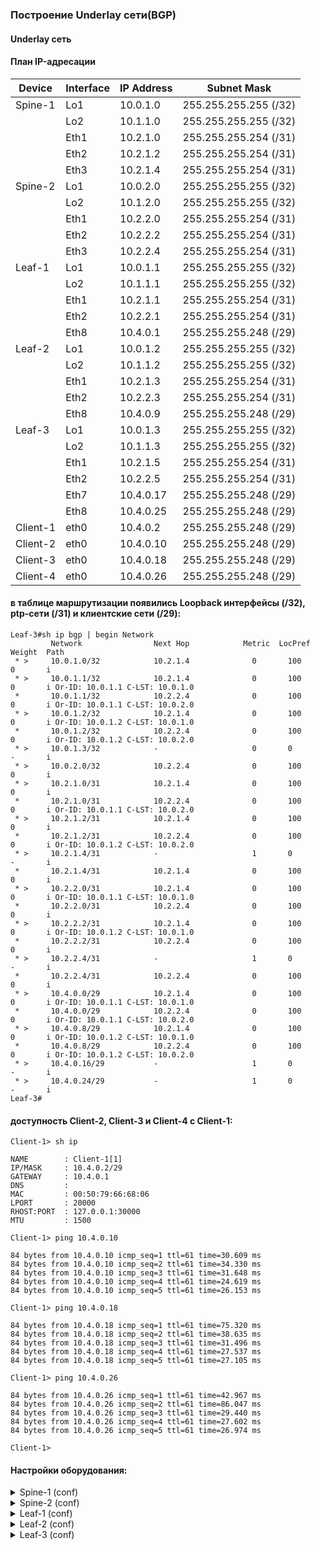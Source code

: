 ### Построение Underlay сети(BGP)

#### Underlay сеть

#### План IP-адресации
|Device | Interface | IP Address | Subnet Mask|
|--- | --- | --- | ---|
|Spine-1 | Lo1 | 10.0.1.0 | 255.255.255.255 (/32)|
| | Lo2 | 10.1.1.0 | 255.255.255.255 (/32)|
| | Eth1 | 10.2.1.0 | 255.255.255.254 (/31)|
| | Eth2 | 10.2.1.2 | 255.255.255.254 (/31)|
| | Eth3 | 10.2.1.4 | 255.255.255.254 (/31)|
|Spine-2 | Lo1 | 10.0.2.0 | 255.255.255.255 (/32)|
| | Lo2 | 10.1.2.0 | 255.255.255.255 (/32)|
| | Eth1 | 10.2.2.0 | 255.255.255.254 (/31)|
| | Eth2 | 10.2.2.2 | 255.255.255.254 (/31)|
| | Eth3 | 10.2.2.4 | 255.255.255.254 (/31)|
|Leaf-1 | Lo1 | 10.0.1.1 | 255.255.255.255 (/32)|
| | Lo2 | 10.1.1.1 | 255.255.255.255 (/32)|
| | Eth1 | 10.2.1.1 | 255.255.255.254 (/31)|
| | Eth2 | 10.2.2.1 | 255.255.255.254 (/31)|
| | Eth8 | 10.4.0.1 | 255.255.255.248 (/29)|
|Leaf-2 | Lo1 | 10.0.1.2 | 255.255.255.255 (/32)|
| | Lo2 | 10.1.1.2 | 255.255.255.255 (/32)|
| | Eth1 | 10.2.1.3 | 255.255.255.254 (/31)|
| | Eth2 | 10.2.2.3 | 255.255.255.254 (/31)|
| | Eth8 | 10.4.0.9 | 255.255.255.248 (/29)|
|Leaf-3 | Lo1 | 10.0.1.3 | 255.255.255.255 (/32)|
| | Lo2 | 10.1.1.3 | 255.255.255.255 (/32)|
| | Eth1 | 10.2.1.5 | 255.255.255.254 (/31)|
| | Eth2 | 10.2.2.5 | 255.255.255.254 (/31)|
| | Eth7 | 10.4.0.17 | 255.255.255.248 (/29)|
| | Eth8 | 10.4.0.25 | 255.255.255.248 (/29)|
|Client-1 | eth0 | 10.4.0.2 | 255.255.255.248 (/29)|
|Client-2 | eth0 | 10.4.0.10 | 255.255.255.248 (/29)|
|Client-3 | eth0 | 10.4.0.18 | 255.255.255.248 (/29)|
|Client-4 | eth0 | 10.4.0.26 | 255.255.255.248 (/29)|

#### в таблице маршрутизации появились Loopback интерфейсы (/32), ptp-сети (/31) и клиентские сети (/29):

```
Leaf-3#sh ip bgp | begin Network
         Network                Next Hop            Metric  LocPref Weight  Path
 * >     10.0.1.0/32            10.2.1.4              0       100     0       i
 * >     10.0.1.1/32            10.2.1.4              0       100     0       i Or-ID: 10.0.1.1 C-LST: 10.0.1.0
 *       10.0.1.1/32            10.2.2.4              0       100     0       i Or-ID: 10.0.1.1 C-LST: 10.0.2.0
 * >     10.0.1.2/32            10.2.1.4              0       100     0       i Or-ID: 10.0.1.2 C-LST: 10.0.1.0
 *       10.0.1.2/32            10.2.2.4              0       100     0       i Or-ID: 10.0.1.2 C-LST: 10.0.2.0
 * >     10.0.1.3/32            -                     0       0       -       i
 * >     10.0.2.0/32            10.2.2.4              0       100     0       i
 * >     10.2.1.0/31            10.2.1.4              0       100     0       i
 *       10.2.1.0/31            10.2.2.4              0       100     0       i Or-ID: 10.0.1.1 C-LST: 10.0.2.0
 * >     10.2.1.2/31            10.2.1.4              0       100     0       i
 *       10.2.1.2/31            10.2.2.4              0       100     0       i Or-ID: 10.0.1.2 C-LST: 10.0.2.0
 * >     10.2.1.4/31            -                     1       0       -       i
 *       10.2.1.4/31            10.2.1.4              0       100     0       i
 * >     10.2.2.0/31            10.2.1.4              0       100     0       i Or-ID: 10.0.1.1 C-LST: 10.0.1.0
 *       10.2.2.0/31            10.2.2.4              0       100     0       i
 * >     10.2.2.2/31            10.2.1.4              0       100     0       i Or-ID: 10.0.1.2 C-LST: 10.0.1.0
 *       10.2.2.2/31            10.2.2.4              0       100     0       i
 * >     10.2.2.4/31            -                     1       0       -       i
 *       10.2.2.4/31            10.2.2.4              0       100     0       i
 * >     10.4.0.0/29            10.2.1.4              0       100     0       i Or-ID: 10.0.1.1 C-LST: 10.0.1.0
 *       10.4.0.0/29            10.2.2.4              0       100     0       i Or-ID: 10.0.1.1 C-LST: 10.0.2.0
 * >     10.4.0.8/29            10.2.1.4              0       100     0       i Or-ID: 10.0.1.2 C-LST: 10.0.1.0
 *       10.4.0.8/29            10.2.2.4              0       100     0       i Or-ID: 10.0.1.2 C-LST: 10.0.2.0
 * >     10.4.0.16/29           -                     1       0       -       i
 * >     10.4.0.24/29           -                     1       0       -       i
Leaf-3#
```

#### доступность Client-2, Client-3 и Client-4 c Client-1:

```
Client-1> sh ip

NAME        : Client-1[1]
IP/MASK     : 10.4.0.2/29
GATEWAY     : 10.4.0.1
DNS         :
MAC         : 00:50:79:66:68:06
LPORT       : 20000
RHOST:PORT  : 127.0.0.1:30000
MTU         : 1500

Client-1> ping 10.4.0.10

84 bytes from 10.4.0.10 icmp_seq=1 ttl=61 time=30.609 ms
84 bytes from 10.4.0.10 icmp_seq=2 ttl=61 time=34.330 ms
84 bytes from 10.4.0.10 icmp_seq=3 ttl=61 time=31.648 ms
84 bytes from 10.4.0.10 icmp_seq=4 ttl=61 time=24.619 ms
84 bytes from 10.4.0.10 icmp_seq=5 ttl=61 time=26.153 ms

Client-1> ping 10.4.0.18

84 bytes from 10.4.0.18 icmp_seq=1 ttl=61 time=75.320 ms
84 bytes from 10.4.0.18 icmp_seq=2 ttl=61 time=38.635 ms
84 bytes from 10.4.0.18 icmp_seq=3 ttl=61 time=31.496 ms
84 bytes from 10.4.0.18 icmp_seq=4 ttl=61 time=27.537 ms
84 bytes from 10.4.0.18 icmp_seq=5 ttl=61 time=27.105 ms

Client-1> ping 10.4.0.26

84 bytes from 10.4.0.26 icmp_seq=1 ttl=61 time=42.967 ms
84 bytes from 10.4.0.26 icmp_seq=2 ttl=61 time=86.047 ms
84 bytes from 10.4.0.26 icmp_seq=3 ttl=61 time=29.440 ms
84 bytes from 10.4.0.26 icmp_seq=4 ttl=61 time=27.602 ms
84 bytes from 10.4.0.26 icmp_seq=5 ttl=61 time=26.974 ms

Client-1>
```

#### Настройки оборудования:

<details>
<summary> Spine-1 (conf) </summary>
  
```
Spine-1#sh running-config
! Command: show running-config
! device: Spine-1 (vEOS-lab, EOS-4.29.2F)
!
! boot system flash:/vEOS-lab.swi
!
no aaa root
!
transceiver qsfp default-mode 4x10G
!
service routing protocols model ribd
!
hostname Spine-1
!
spanning-tree mode mstp
!
interface Ethernet1
   description Leaf-1 | Eth1
   no switchport
   ip address 10.2.1.0/31
   bfd interval 200 min-rx 200 multiplier 3
!
interface Ethernet2
   description Leaf-2 | Eth1
   no switchport
   ip address 10.2.1.2/31
   bfd interval 200 min-rx 200 multiplier 3
!
interface Ethernet3
   description Leaf-3 | Eth1
   no switchport
   ip address 10.2.1.4/31
   bfd interval 200 min-rx 200 multiplier 3
!
interface Ethernet4
!
interface Ethernet5
!
interface Ethernet6
!
interface Ethernet7
!
interface Ethernet8
!
interface Loopback1
   description Underlay
   ip address 10.0.1.0/32
!
interface Loopback2
   description Overlay
   ip address 10.1.1.0/32
!
interface Management1
!
ip routing
!
router bgp 64500
   router-id 10.0.1.0
   neighbor 10.2.1.1 remote-as 64500
   neighbor 10.2.1.1 next-hop-self
   neighbor 10.2.1.1 bfd
   neighbor 10.2.1.1 description Leaf-1
   neighbor 10.2.1.1 route-reflector-client
   neighbor 10.2.1.3 remote-as 64500
   neighbor 10.2.1.3 next-hop-self
   neighbor 10.2.1.3 bfd
   neighbor 10.2.1.3 description Leaf-2
   neighbor 10.2.1.3 route-reflector-client
   neighbor 10.2.1.5 remote-as 64500
   neighbor 10.2.1.5 next-hop-self
   neighbor 10.2.1.5 bfd
   neighbor 10.2.1.5 description Leaf-3
   neighbor 10.2.1.5 route-reflector-client
   network 10.0.1.0/32
   network 10.2.1.0/31
   network 10.2.1.2/31
   network 10.2.1.4/31
   network 10.4.0.0/14
!
end
Spine-1#

```

</details>



<details>
<summary> Spine-2 (conf) </summary>
  
```
Spine-2#sh running-config
! Command: show running-config
! device: Spine-2 (vEOS-lab, EOS-4.29.2F)
!
! boot system flash:/vEOS-lab.swi
!
no aaa root
!
transceiver qsfp default-mode 4x10G
!
service routing protocols model ribd
!
hostname Spine-2
!
spanning-tree mode mstp
!
interface Ethernet1
   description Leaf-1 | Eth2
   no switchport
   ip address 10.2.2.0/31
   bfd interval 200 min-rx 200 multiplier 3
!
interface Ethernet2
   description Leaf-2 | Eth2
   no switchport
   ip address 10.2.2.2/31
   bfd interval 200 min-rx 200 multiplier 3
!
interface Ethernet3
   description Leaf-3 | Eth2
   no switchport
   ip address 10.2.2.4/31
   bfd interval 200 min-rx 200 multiplier 3
!
interface Ethernet4
!
interface Ethernet5
!
interface Ethernet6
!
interface Ethernet7
!
interface Ethernet8
!
interface Loopback1
   description Underlay
   ip address 10.0.2.0/32
!
interface Loopback2
   description Overlay
   ip address 10.1.2.0/32
!
interface Management1
!
ip routing
!
router bgp 64500
   router-id 10.0.2.0
   neighbor 10.2.2.1 remote-as 64500
   neighbor 10.2.2.1 next-hop-self
   neighbor 10.2.2.1 bfd
   neighbor 10.2.2.1 description Leaf-1
   neighbor 10.2.2.1 route-reflector-client
   neighbor 10.2.2.3 remote-as 64500
   neighbor 10.2.2.3 next-hop-self
   neighbor 10.2.2.3 bfd
   neighbor 10.2.2.3 description Leaf-2
   neighbor 10.2.2.3 route-reflector-client
   neighbor 10.2.2.5 remote-as 64500
   neighbor 10.2.2.5 next-hop-self
   neighbor 10.2.2.5 bfd
   neighbor 10.2.2.5 description Leaf-3
   neighbor 10.2.2.5 route-reflector-client
   network 10.0.2.0/32
   network 10.2.2.0/31
   network 10.2.2.2/31
   network 10.2.2.4/31
!
end
Spine-2#

```

</details>

<details>
<summary> Leaf-1 (conf) </summary>
  
```
Leaf-1#sh running-config
! Command: show running-config
! device: Leaf-1 (vEOS-lab, EOS-4.29.2F)
!
! boot system flash:/vEOS-lab.swi
!
no aaa root
!
transceiver qsfp default-mode 4x10G
!
service routing protocols model ribd
!
hostname Leaf-1
!
spanning-tree mode mstp
!
interface Ethernet1
   description Spine-1 | Eth1
   no switchport
   ip address 10.2.1.1/31
   bfd interval 200 min-rx 200 multiplier 3
!
interface Ethernet2
   description Spine-2 | Eth1
   no switchport
   ip address 10.2.2.1/31
   bfd interval 200 min-rx 200 multiplier 3
!
interface Ethernet3
!
interface Ethernet4
!
interface Ethernet5
!
interface Ethernet6
!
interface Ethernet7
!
interface Ethernet8
   description Client-1 | eth0
   no switchport
   ip address 10.4.0.1/29
!
interface Loopback1
   description Underlay
   ip address 10.0.1.1/32
!
interface Loopback2
   description Overlay
   ip address 10.1.1.1/32
!
interface Management1
!
ip routing
!
router bgp 64500
   router-id 10.0.1.1
   neighbor 10.2.1.0 remote-as 64500
   neighbor 10.2.1.0 bfd
   neighbor 10.2.1.0 description Spine-1
   neighbor 10.2.2.0 remote-as 64500
   neighbor 10.2.2.0 bfd
   neighbor 10.2.2.0 description Spine-2
   network 10.0.1.1/32
   network 10.2.1.0/31
   network 10.2.2.0/31
   network 10.4.0.0/29
!
end
Leaf-1#

```

</details>

<details>
<summary> Leaf-2 (conf) </summary>
  
```
Leaf-2#sh running-config
! Command: show running-config
! device: Leaf-2 (vEOS-lab, EOS-4.29.2F)
!
! boot system flash:/vEOS-lab.swi
!
no aaa root
!
transceiver qsfp default-mode 4x10G
!
service routing protocols model ribd
!
hostname Leaf-2
!
spanning-tree mode mstp
!
interface Ethernet1
   description Spine-1 | Eth2
   no switchport
   ip address 10.2.1.3/31
   bfd interval 200 min-rx 200 multiplier 3
!
interface Ethernet2
   description Spine-2 | Eth2
   no switchport
   ip address 10.2.2.3/31
   bfd interval 200 min-rx 200 multiplier 3
!
interface Ethernet3
!
interface Ethernet4
!
interface Ethernet5
!
interface Ethernet6
!
interface Ethernet7
!
interface Ethernet8
   description Client-2 | Eth0
   no switchport
   ip address 10.4.0.9/29
!
interface Loopback1
   description Underlay
   ip address 10.0.1.2/32
!
interface Loopback2
   description Overlay
   ip address 10.1.1.2/32
!
interface Management1
!
ip routing
!
router bgp 64500
   router-id 10.0.1.2
   neighbor 10.2.1.2 remote-as 64500
   neighbor 10.2.1.2 bfd
   neighbor 10.2.1.2 description Spine-1
   neighbor 10.2.2.2 remote-as 64500
   neighbor 10.2.2.2 bfd
   neighbor 10.2.2.2 description Spine-2
   network 10.0.1.2/32
   network 10.2.1.2/31
   network 10.2.2.2/31
   network 10.4.0.8/29
!
end
Leaf-2#

```

</details>

<details>
<summary> Leaf-3 (conf) </summary>
  
```
Leaf-3#sh running-config
! Command: show running-config
! device: Leaf-3 (vEOS-lab, EOS-4.29.2F)
!
! boot system flash:/vEOS-lab.swi
!
no aaa root
!
transceiver qsfp default-mode 4x10G
!
service routing protocols model ribd
!
hostname Leaf-3
!
spanning-tree mode mstp
!
interface Ethernet1
   description Spine-1 | Eth3
   no switchport
   ip address 10.2.1.5/31
   bfd interval 200 min-rx 200 multiplier 3
!
interface Ethernet2
   description Spine-2 | Eth3
   no switchport
   ip address 10.2.2.5/31
   bfd interval 200 min-rx 200 multiplier 3
!
interface Ethernet3
!
interface Ethernet4
!
interface Ethernet5
!
interface Ethernet6
!
interface Ethernet7
   description Clinet-4 | Eth0
   no switchport
   ip address 10.4.0.25/29
!
interface Ethernet8
   description Client-3 | Eth0
   no switchport
   ip address 10.4.0.17/29
!
interface Loopback1
   description Underlay
   ip address 10.0.1.3/32
!
interface Loopback2
   description Overlay
   ip address 10.1.1.3/32
!
interface Management1
!
ip routing
!
router bgp 64500
   router-id 10.0.1.3
   neighbor 10.2.1.4 remote-as 64500
   neighbor 10.2.1.4 bfd
   neighbor 10.2.1.4 description Spine-1
   neighbor 10.2.2.4 remote-as 64500
   neighbor 10.2.2.4 bfd
   neighbor 10.2.2.4 description Spine-2
   network 10.0.1.3/32
   network 10.2.1.4/31
   network 10.2.2.4/31
   network 10.4.0.16/29
   network 10.4.0.24/29
!
end
Leaf-3#

```

</details>

